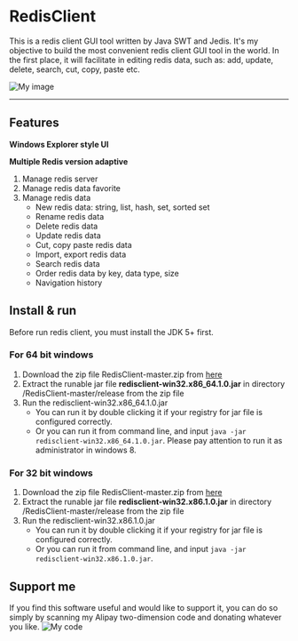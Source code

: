 # RedisClient


This is a redis client GUI tool written by Java SWT and Jedis. It's my objective to build the most convenient redis client GUI tool in the world. In the first place, it will facilitate in editing redis data, such as: add, update, delete, search, cut, copy, paste etc.

![My image](https://github.com/caoxinyu/RedisClient/raw/master/src/main/resources/screen.png)

--------

## Features

**Windows Explorer style UI**

**Multiple Redis version adaptive**

 1. Manage redis server
 2. Manage redis data favorite
 3. Manage redis data
 	* New redis data: string, list, hash, set, sorted set
 	* Rename redis data 
 	* Delete redis data
 	* Update redis data
 	* Cut, copy paste redis data
 	* Import, export redis data
 	* Search redis data
 	* Order redis data by key, data type, size
 	* Navigation history


## Install & run

Before run redis client, you must install the JDK 5+ first.

### For 64 bit windows
 1. Download the zip file RedisClient-master.zip from [here](https://github.com/caoxinyu/RedisClient/archive/master.zip)
 2. Extract the runable jar file **redisclient-win32.x86_64.1.0.jar** in directory /RedisClient-master/release from the zip file
 3. Run the redisclient-win32.x86_64.1.0.jar
 	* You can run it by double clicking it if your registry for jar file is configured correctly.
 	* Or you can run it from command line, and input `java -jar redisclient-win32.x86_64.1.0.jar`. Please pay attention to run it as administrator in windows 8.
 	
### For 32 bit windows
 1. Download the zip file RedisClient-master.zip from [here](https://github.com/caoxinyu/RedisClient/archive/master.zip)
 2. Extract the runable jar file **redisclient-win32.x86.1.0.jar** in directory /RedisClient-master/release from the zip file
 3. Run the redisclient-win32.x86.1.0.jar
 	* You can run it by double clicking it if your registry for jar file is configured correctly.
 	* Or you can run it from command line, and input `java -jar redisclient-win32.x86.1.0.jar`. 

 ## Support me
 
 If you find this software useful and would like to support it, you can do so simply by scanning my Alipay two-dimension code and donating whatever you like.
 ![My code](https://github.com/caoxinyu/RedisClient/raw/master/src/main/resources/code.png)
 